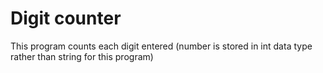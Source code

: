 # Digit counter

This program counts each digit entered (number is stored in int data type rather than string for this program)
